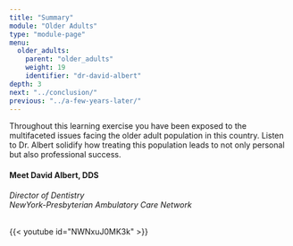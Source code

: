 ```yaml
---
title: "Summary"
module: "Older Adults"
type: "module-page"
menu:
  older_adults:
    parent: "older_adults"
    weight: 19
    identifier: "dr-david-albert"
depth: 3
next: "../conclusion/"
previous: "../a-few-years-later/"
---
```

<div class="pageblock"><p>Throughout this learning exercise you have been exposed to the multifaceted issues facing the older adult population in this country.  Listen to Dr. Albert solidify how treating this population leads to not only personal but also professional success.</p>
<h4>Meet David Albert, DDS</h4>
<p><i>Director of Dentistry</i>
<br/><i> NewYork-Presbyterian Ambulatory Care Network</i></p>

<br/>
{{< youtube id="NWNxuJ0MK3k" >}}</div>